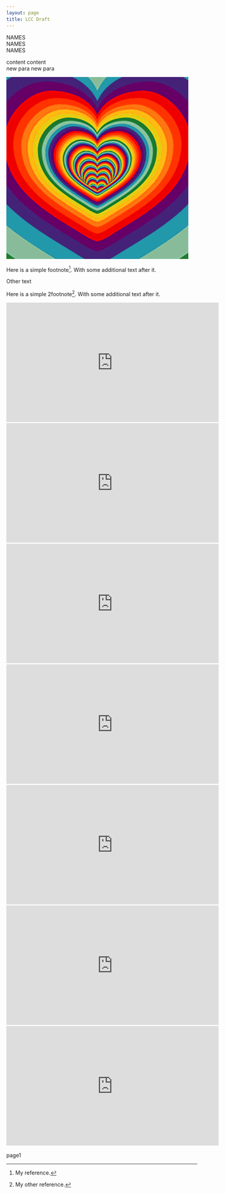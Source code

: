 ```yaml
---
layout: page
title: LCC Draft
---
```



NAMES  
NAMES  
NAMES  

content content  
new para new para

![alt text](./images/hearts.gif "Logo Title Text 1")  

Here is a simple footnote[^1]. With some additional text after it.  

[^1]: My reference.  

Other text  


Here is a simple 2footnote[^2]. With some additional text after it.  

[^2]: My other reference.  


<iframe width="560" height="315" src="https://www.youtube.com/embed/0W7NiO7Y5qA" title="YouTube video player" frameborder="0" allow="accelerometer; autoplay; clipboard-write; encrypted-media; gyroscope; picture-in-picture" allowfullscreen></iframe>  

<iframe width="560" height="315" src="https://www.youtube.com/embed/Ozo4d_Vp2rI" title="YouTube video player" frameborder="0" allow="accelerometer; autoplay; clipboard-write; encrypted-media; gyroscope; picture-in-picture" allowfullscreen></iframe>  

<iframe width="560" height="315" src="https://www.youtube.com/embed/5lVMRex84Vg" title="YouTube video player" frameborder="0" allow="accelerometer; autoplay; clipboard-write; encrypted-media; gyroscope; picture-in-picture" allowfullscreen></iframe>  

<iframe width="560" height="315" src="https://www.youtube.com/embed/mwN0e1hUDEU" title="YouTube video player" frameborder="0" allow="accelerometer; autoplay; clipboard-write; encrypted-media; gyroscope; picture-in-picture" allowfullscreen></iframe>  

<iframe width="560" height="315" src="https://www.youtube.com/embed/c--Mx7Gb4SE" title="YouTube video player" frameborder="0" allow="accelerometer; autoplay; clipboard-write; encrypted-media; gyroscope; picture-in-picture" allowfullscreen></iframe>  

<iframe width="560" height="315" src="https://www.youtube.com/embed/zn5viP9dVEE" title="YouTube video player" frameborder="0" allow="accelerometer; autoplay; clipboard-write; encrypted-media; gyroscope; picture-in-picture" allowfullscreen></iframe>  

<iframe width="560" height="315" src="https://www.youtube.com/embed/Vcjvjcs7-1c?playlist=Vcjvjcs7-1c&loop=1&modestbranding=1&mute=1" title="YouTube video player" frameborder="0" allow="accelerometer; autoplay; clipboard-write; encrypted-media; gyroscope; picture-in-picture" allowfullscreen></iframe>  

page1   